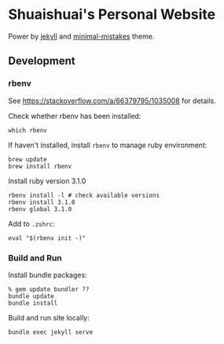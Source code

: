 # Shuaishuai's Personal Website

Power by [jekyll](https://jekyllrb.com/) and [minimal-mistakes](https://mmistakes.github.io/minimal-mistakes/) theme.

## Development

### rbenv

See https://stackoverflow.com/a/66379795/1035008 for details.

Check whether rbenv has been installed:

```
which rbenv
```


If haven't installed, install `rbenv` to manage ruby environment:

```
brew update
brew install rbenv
```

Install ruby version 3.1.0

```
rbenv install -l # check available versions
rbenv install 3.1.0
rbenv global 3.1.0
```

Add to `.zshrc`:

```
eval "$(rbenv init -)"
```

### Build and Run

Install bundle packages:

```
% gem update bundler ??
bundle update
bundle install
```

Build and run site locally:

```
bundle exec jekyll serve
```
